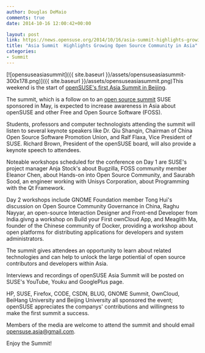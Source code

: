 ```yaml
---
author: Douglas DeMaio
comments: true
date: 2014-10-16 12:00:42+00:00

layout: post
link: https://news.opensuse.org/2014/10/16/asia-summit-highlights-growing-open-source-community-in-asia/
title: "Asia Summit  Highlights Growing Open Source Community in Asia"
categories:
- Summit
---
```



[![opensuseasiasummit]({{ site.baseurl }}/assets/opensuseasiasummit-300x178.png)]({{ site.baseurl }}/assets/opensuseasiasummit.png)This weekend is the start of [openSUSE's first Asia Summit in Beijing](http://summit.opensuse.org/).




The summit, which is a follow on to an [open source summit](http://2014.gnome.asia/) SUSE sponsored in May, is expected to increase awareness in Asia about openSUSE and other Free and Open Source Software (FOSS).




Students, professors and computer technologists attending the summit will listen to several keynote speakers like Dr. Qiu Shanqin, Chairman of China Open Source Software Promotion Union, and Ralf Flaxa, Vice President of SUSE. Richard Brown, President of the openSUSE board, will also provide a keynote speech to attendees.




Noteable workshops scheduled for the conference on Day 1 are SUSE's project manager Anja Stock's about Bugzilla, FOSS community member Eleanor Chen, about Hands-on into Open Source Community, and Saurabh Sood, an engineer working with Unisys Corporation, about Programming with the Qt Framework.




<!-- more -->




Day 2 workshops include GNOME Foundation member Tong Hui's discussion on Open Source Community Governance in China, Raghu Nayyar, an open-source Interaction Designer and Front-end Developer from India.givng a workshop on Build your First ownCloud App, and Meaglith Ma, founder of the Chinese community of Docker, providing a workshop about open platforms for distributing applications for developers and system administrators.




The summit gives attendees an opportunity to learn about related technologies and can help to unlock the large potiential of open source contributors and developers within Asia.




Interviews and recordings of openSUSE Asia Summit will be posted on SUSE's YouTube, Youku and GooglePlus page.




HP, SUSE, Firefox, CODE, CSDN, BLUG, GNOME Summit, OwnCloud, BeiHang University and Beijing University all sponsored the event; openSUSE appreciates the companys' contributions and willingness to make the first summit a success.




Members of the media are welcome to attend the summit and should email [opensuse.asia@gmail.com](mailto:opensuse.asia@gmail.com).




Enjoy the Summit!


		
